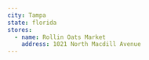 ```yaml
---
city: Tampa
state: florida
stores:
  - name: Rollin Oats Market
    address: 1021 North Macdill Avenue
---
```

